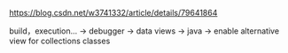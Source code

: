 https://blog.csdn.net/w3741332/article/details/79641864



build，execution... -> debugger -> data views -> java -> enable alternative view for collections classes